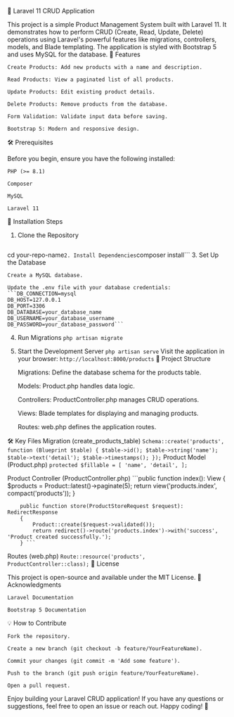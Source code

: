 🚀 Laravel 11 CRUD Application

This project is a simple Product Management System built with Laravel 11. It demonstrates how to perform CRUD (Create, Read, Update, Delete) operations using Laravel's powerful features like migrations, controllers, models, and Blade templating. The application is styled with Bootstrap 5 and uses MySQL for the database.
🌟 Features

    Create Products: Add new products with a name and description.

    Read Products: View a paginated list of all products.

    Update Products: Edit existing product details.

    Delete Products: Remove products from the database.

    Form Validation: Validate input data before saving.

    Bootstrap 5: Modern and responsive design.

🛠️ Prerequisites

Before you begin, ensure you have the following installed:

    PHP (>= 8.1)

    Composer

    MySQL

    Laravel 11

🚀 Installation Steps
1. Clone the Repository
   ```git clone https://github.com/your-username/your-repo-name.git
cd your-repo-name```
2. Install Dependencies
  ```composer install```
3. Set Up the Database

    Create a MySQL database.

    Update the .env file with your database credentials:
    ```DB_CONNECTION=mysql
    DB_HOST=127.0.0.1
    DB_PORT=3306
    DB_DATABASE=your_database_name
    DB_USERNAME=your_database_username
    DB_PASSWORD=your_database_password```
4. Run Migrations
   ```php artisan migrate```
5. Start the Development Server
   ```php artisan serve```
Visit the application in your browser:
  ```http://localhost:8000/products```
📂 Project Structure

    Migrations: Define the database schema for the products table.

    Models: Product.php handles data logic.

    Controllers: ProductController.php manages CRUD operations.

    Views: Blade templates for displaying and managing products.

    Routes: web.php defines the application routes.

🛠️ Key Files
Migration (create_products_table)
    ```Schema::create('products', function (Blueprint $table) {
          $table->id();
          $table->string('name');
          $table->text('detail');
          $table->timestamps();
      });```
Product Model (Product.php)
    ```protected $fillable = [
          'name',
          'detail',
      ];```

Product Controller (ProductController.php)
    ```public function index(): View
        {
            $products = Product::latest()->paginate(5);
            return view('products.index', compact('products'));
        }
        
        public function store(ProductStoreRequest $request): RedirectResponse
        {
            Product::create($request->validated());
            return redirect()->route('products.index')->with('success', 'Product created successfully.');
        } ```
Routes (web.php)
    ``` Route::resource('products', ProductController::class); ```
📝 License

This project is open-source and available under the MIT License.
🙏 Acknowledgments

    Laravel Documentation

    Bootstrap 5 Documentation

💡 How to Contribute

    Fork the repository.

    Create a new branch (git checkout -b feature/YourFeatureName).

    Commit your changes (git commit -m 'Add some feature').

    Push to the branch (git push origin feature/YourFeatureName).

    Open a pull request.

Enjoy building your Laravel CRUD application! If you have any questions or suggestions, feel free to open an issue or reach out. Happy coding! 🚀

